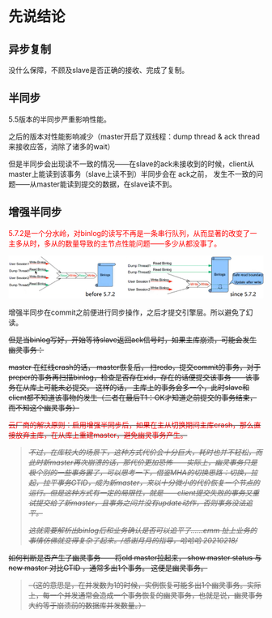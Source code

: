 # 先说结论

 

## 异步复制

没什么保障，不顾及slave是否正确的接收、完成了复制。

 

## 半同步

 

5.5版本的半同步严重影响性能。

之后的版本对性能影响减少（master开启了双线程：dump thread & ack thread 来接收应答，消除了诸多的wait）

但是半同步会出现读不一致的情况——在slave的ack未接收到的时候，client从master上能读到该事务（slave上读不到）半同步会在 ack之前， 发生不一致的问题——从master能读到提交的数据，在slave读不到。

 

## 增强半同步

 

<font color=red>5.7.2是一个分水岭，对binlog的读写不再是一条串行队列，从而显著的改变了一主多从时，多从的数量导致的主节点性能问题——多少从都没事了。</font>

![ ](.pics/clip_image001-1598716361235.png)

 增强半同步在commit之前便进行同步操作，之后才提交引擎层。所以避免了幻读。

~~但是当binlog写好，开始等待slave返回ack信号时，如果主库崩溃，可能会发生幽灵事务：~~

~~master 在红线crash的话， master恢复后， 扫redo，提交commit的事务，对于preper的事务再扫描binlog，检查是否存在xid，存在的话便提交该事务——该事务在从库上可能未必提交。 这样的话， 主库上的事务会多一个，此时slave和client都不知道该事物的发生（二者在最后T1：OK才知道之前提交的事务结束，而不知这个幽灵事务）~~

~~<font color=red>云厂商的解决原则：启用增强半同步后，如果在主从切换期间主库crash，那么直接放弃主库，在从库上重建master，避免幽灵事务产生。</font>~~

> ~~*不过，在库较大的场景下，这种方式代价会十分巨大，耗时也并不轻松，而此时新master再次崩溃的话，那代价更加恐怖——实际上，幽灵事务只是极个别的一些事务罢了，可以思考一下，借鉴MHA的切换思路：切换，拉起，拉平事务GTID，成为新master，来以十分微小的代价恢复一个节点的运行。但是这种方式有一定的局限性，就是——client提交失败的事务又重试提交给了新master，且事务之间并没有update动作，否则事务没法追平。*~~
>
> ~~*这就需要解析出binlog后和业务确认是否可以追平了……emm 扯上业务的事情仿佛就变得复杂了起来。/感谢月月的指导，哈哈哈 20210218/*~~

~~如何判断是否产生了幽灵事务——将old master拉起来， show master status 与new master 对比GTID ，通常多出1个事务。 这便是幽灵事务。~~

> ~~（这的意思是，在并发数为1的时候，实例恢复可能多出1个幽灵事务。实际上，每一个并发通常会造成一个事务恢复的幽灵事务，也就是说，幽灵事务大约等于崩溃前的数据库并发数量。）~~